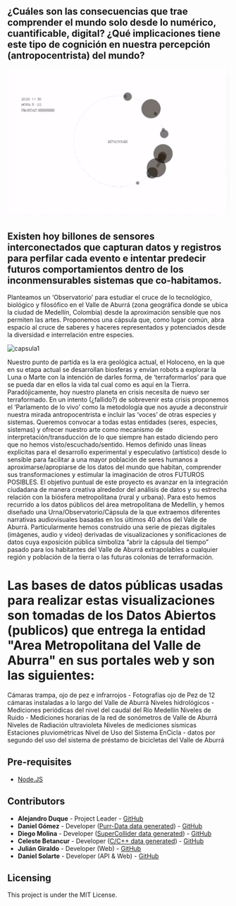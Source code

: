 ## ¿Cuáles son las consecuencias que trae comprender el mundo solo desde lo numérico, cuantificable, digital? ¿Qué implicaciones tiene este tipo de cognición en nuestra percepción (antropocentrista) del mundo?

![capsula1](https://raw.githubusercontent.com/danielsolartech/amva-app/main/data_generated/purr-data/ACIDATA_-_2020_11_30_histograms.gif)

## Existen hoy billones de sensores interconectados que capturan datos y registros para perfilar cada evento e intentar predecir futuros comportamientos dentro de los inconmensurables sistemas que co-habitamos. 

Planteamos un ‘Observatorio’ para estudiar el cruce de lo tecnológico, biológico y filosófico en el Valle de Aburrá (zona geográfica donde se ubica la ciudad de Medellín, Colombia) desde la aproximación sensible que nos permiten las artes. Proponemos una cápsula que, como lugar común, abra espacio al cruce de saberes y haceres representados y potenciados desde la diversidad e interrelación entre especies.

![capsula1](https://media1.giphy.com/media/c97mppHU1IpYxYv1RC/giphy.gif)

Nuestro punto de partida es la era geológica actual, el Holoceno, en la que en su etapa actual se desarrollan biosferas y envían robots a explorar la Luna o Marte con la intención de darles forma, de ‘terraformarlos’ para que se pueda dar en ellos la vida tal cual como es aquí en la Tierra. Paradójicamente, hoy nuestro planeta en crisis necesita de nuevo ser terraformado. En un intento (¿fallido?) de sobrevenir esta crisis proponemos el ‘Parlamento de lo vivo’ como la metodología que nos ayude a deconstruir nuestra mirada antropocentrista e incluir las ‘voces’ de otras especies y sistemas. Queremos convocar a todas estas entidades  (seres, especies, sistemas)  y ofrecer nuestro arte como mecanismo de interpretación/transducción de lo que siempre han estado diciendo pero que no hemos visto/escuchado/sentido. Hemos definido unas líneas explícitas para el desarrollo experimental y especulativo (artístico) desde lo sensible para facilitar a una mayor población de seres humanos a aproximarse/apropiarse de los datos del mundo que habitan, comprender sus transformaciones y estimular la imaginación de otros FUTUROS POSIBLES. 
El objetivo puntual de este proyecto es avanzar en la integración ciudadana de manera creativa alrededor del análisis de datos y su estrecha relación con la biósfera metropolitana (rural y urbana). Para esto hemos recurrido a los datos públicos del área metropolitana de Medellín, y hemos diseñado una Urna/Observatorio/Cápsula de la que extraemos diferentes narrativas audiovisuales basadas en los últimos 40 años del Valle de Aburrá. Particularmente hemos construido una serie de piezas digitales (imágenes, audio y video) derivadas de visualizaciones y sonificaciones de datos cuya exposición pública simboliza “abrir la cápsula del tiempo” pasado para los habitantes del Valle de Aburrá extrapolables a cualquier región y población de la tierra o las futuras colonias de terraformación.


# Las bases de datos públicas usadas para realizar estas visualizaciones son tomadas de los Datos Abiertos (publicos) que entrega la entidad "Area Metropolitana del Valle de Aburra" en sus portales web y son las siguientes:

Cámaras trampa, ojo de pez e infrarrojos - Fotografías ojo de Pez de 12 cámaras instaladas a lo largo del Valle de Aburrá
Niveles hidrológicos - Mediciones periódicas del nivel del caudal del Río Medellín
Niveles de Ruido - Mediciones horarias de la red de sonómetros  de Valle de Aburrá
Niveles de Radiación ultravioleta
Niveles de mediciones sísmicas
Estaciones pluviométricas
Nivel de Uso del Sistema EnCicla - datos por segundo del uso del sistema de préstamo de bicicletas del Valle de Aburrá


## Pre-requisites
- [Node.JS](https://nodejs.org/)

## Contributors
- **Alejandro Duque** - Project Leader - [GitHub](https://github.com/alejoduque)
- **Daniel Gómez** - Developer ([Purr-Data data generated](./data_generated/purr-data/)) - [GitHub](https://github.com/danielgomezmarin)
- **Diego Molina** - Developer ([SuperCollider data generated](./data_generated/supercollider/)) - [GitHub](https://github.com/diegomolinaquintero)
- **Celeste Betancur** - Developer ([C/C++ data generated](./data_generated/c-cpp/)) - [GitHub](https://github.com/essteban)
- **Julián Giraldo** - Developer (Web) - [GitHub](https://github.com/brolin)
- **Daniel Solarte** - Developer (API & Web) - [GitHub](https://github.com/danielsolartech)

## Licensing
This project is under the MIT License.
